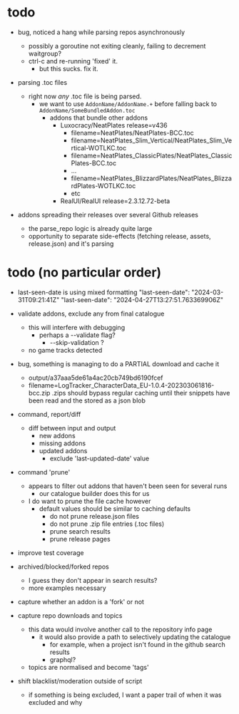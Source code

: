 # todo 

* bug, noticed a hang while parsing repos asynchronously
    - possibly a goroutine not exiting cleanly, failing to decrement waitgroup?
    - ctrl-c and re-running 'fixed' it.
        - but this sucks. fix it.

* parsing .toc files
    - right now *any* .toc file is being parsed.
        - we want to use `AddonName/AddonName.+` before falling back to `AddonName/SomeBundledAddon.toc`
            - addons that bundle other addons
                - Luxocracy/NeatPlates release=v436
                    - filename=NeatPlates/NeatPlates-BCC.toc
                    - filename=NeatPlates_Slim_Vertical/NeatPlates_Slim_Vertical-WOTLKC.toc
                    - filename=NeatPlates_ClassicPlates/NeatPlates_ClassicPlates-BCC.toc
                    - ...
                    - filename=NeatPlates_BlizzardPlates/NeatPlates_BlizzardPlates-WOTLKC.toc
                    - etc
                - RealUI/RealUI release=2.3.12.72-beta

* addons spreading their releases over several Github releases
    - the parse_repo logic is already quite large
    - opportunity to separate side-effects (fetching release, assets, release.json) and it's parsing

# todo (no particular order)

* last-seen-date is using mixed formatting
    "last-seen-date": "2024-03-31T09:21:41Z"
    "last-seen-date": "2024-04-27T13:27:51.763369906Z"

* validate addons, exclude any from final catalogue
    - this will interfere with debugging
        - perhaps a --validate flag?
            - --skip-validation ?
    - no game tracks detected

* bug, something is managing to do a PARTIAL download and cache it
    - output/a37aaa5de61a4ac20cb749bd6190fcef
    - filename=LogTracker_CharacterData_EU-1.0.4-202303061816-bcc.zip
    .zips should bypass regular caching until their snippets have been read and the stored as a json blob

* command, report/diff
    - diff between input and output
        - new addons
        - missing addons
        - updated addons
            - exclude 'last-updated-date' value

* command 'prune'
    - appears to filter out addons that haven't been seen for several runs
        - our catalogue builder does this for us
    - I do want to prune the file cache however
        - default values should be similar to caching defaults
            - do not prune release.json files
            - do not prune .zip file entries (.toc files)
            - prune search results
            - prune release pages

* improve test coverage

* archived/blocked/forked repos
    - I guess they don't appear in search results?
    - more examples necessary

* capture whether an addon is a 'fork' or not

* capture repo downloads and topics
    - this data would involve another call to the repository info page
        - it would also provide a path to selectively updating the catalogue
            - for example, when a project isn't found in the github search results 
            - graphql?
    - topics are normalised and become 'tags'

* shift blacklist/moderation outside of script
    - if something is being excluded, I want a paper trail of when it was excluded and why

